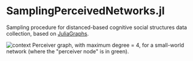 # SamplingPerceivedNetworks.jl
Sampling procedure for distanced-based cognitive social structures data collection, based on [JuliaGraphs](https://juliagraphs.org).

![context](https://user-images.githubusercontent.com/8230371/167317774-fc50952a-d326-4ade-91a2-59b1fca4dd44.png)
Perceiver graph, with maximum degree = 4, for a small-world network (where the "perceiver node" is in green).

